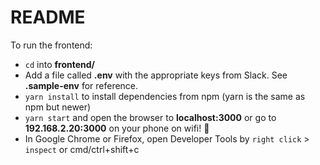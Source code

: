 # README

To run the frontend:
- `cd` into **frontend/**
- Add a file called **.env** with the appropriate keys from Slack. See **.sample-env** for reference.
- `yarn install` to install dependencies from npm (yarn is the same as npm but newer)
- `yarn start` and open the browser to **localhost:3000** or go to **192.168.2.20:3000** on your phone on wifi! :rocket:
- In Google Chrome or Firefox, open Developer Tools by `right click` > `inspect` or cmd/ctrl+shift+c
